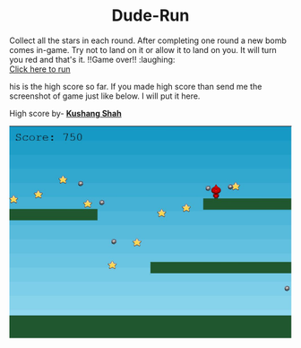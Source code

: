 <h1 align='center'>Dude-Run</h1>
Collect all the stars in each round. After completing one round a new bomb comes in-game. Try not to land on it or allow it to land on you. It will turn you red and that's it. !!Game over!! :laughing: <br>
<a href="https://kelta-king.github.io/Dude-Run/">Click here to run</a>
<p>his is the high score so far. If you made high score than send me the screenshot of game just like below. I will put it here.</p>
<p>High score by- <b><a href='https://github.com/Kelta-King'>Kushang Shah</a></b></p>
<img src="https://github.com/Kelta-King/Dude-Run/blob/master/images/HighScore.JPG">
